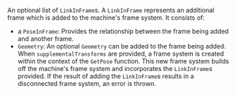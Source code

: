 <!-- retain-formatting -->
An optional list of `LinkInFrame`s.
  A `LinkInFrame` represents an additional frame which is added to the machine's frame system.
  It consists of:

  - a `PoseInFrame`: Provides the relationship between the frame being added and another frame.
  - `Geometry`: An optional `Geometry` can be added to the frame being added.
    When `supplementalTransforms` are provided, a frame system is created within the context of the `GetPose` function.
    This new frame system builds off the machine's frame system and incorporates the `LinkInFrame`s provided.
    If the result of adding the `LinkInFrame`s results in a disconnected frame system, an error is thrown.